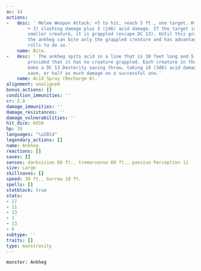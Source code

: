 ```yaml
---
ac: 14
actions:
-   desc: ' Melee Weapon Attack: +5 to hit, reach 5 ft., one target. Hit: 10 (2d6
        + 3) slashing damage plus 3 (1d6) acid damage. If the target is a Large or
        smaller creature, it is grappled (escape DC 13). Until this grapple ends,
        the ankheg can bite only the grappled creature and has advantage on attack
        rolls to do so.'
    name: Bite.
-   desc: ' The ankheg spits acid in a line that is 30 feet long and 5 feet wide,
        provided that it has no creature grappled. Each creature in that line must
        make a DC 13 Dexterity saving throw, taking 10 (3d6) acid damage on a failed
        save, or half as much damage on a successful one.'
    name: Acid Spray (Recharge 6).
alignment: unaligned
bonus_actions: []
condition_immunities: ''
cr: 2.0
damage_immunities: ''
damage_resistances: ''
damage_vulnerabilities: ''
hit_dice: 6d10
hp: 39
languages: "\u2014"
legendary_actions: []
name: Ankheg
reactions: []
saves: []
senses: darkvision 60 ft., tremorsense 60 ft., passive Perception 11
size: Large
skillsaves: []
speed: 30 ft., burrow 10 ft.
spells: []
statblock: true
stats:
- 17
- 11
- 13
- 1
- 13
- 6
subtype: ''
traits: []
type: monstrosity
---
```

```statblock
monster: Ankheg
```